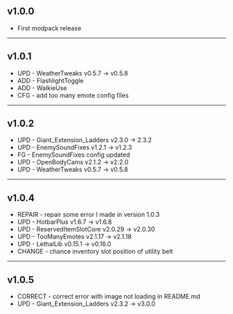 ## v1.0.0
- First modpack release
---

## v1.0.1
- UPD - WeatherTweaks v0.5.7 -> v0.5.8
- ADD - FlashlightToggle
- ADD - WalkieUse
- CFG - add too many emote config files
---

## v1.0.2
- UPD - Giant_Extension_Ladders v2.3.0 -> 2.3.2
- UPD - EnemySoundFixes v1.2.1 -> v1.2.3
- FG - EnemySoundFixes config updated
- UPD - OpenBodyCams v2.1.2 -> v2.2.0
- UPD - WeatherTweaks v0.5.7 -> v0.5.8
---

## v1.0.4
- REPAIR - repair some error I made in version 1.0.3
- UPD - HotbarPlus v1.6.7 -> v1.6.8
- UPD - ReservedItemSlotCore v2.0.29 -> v2.0.30
- UPD - TooManyEmotes v2.1.17 -> v2.1.18
- UPD - LethalLib v0.15.1 -> v0.16.0
- CHANGE - chance inventory slot position of utility belt
---

## v1.0.5
- CORRECT - correct error with image not loading in README.md
- UPD - Giant_Extension_Ladders v2.3.2 -> v3.0.0